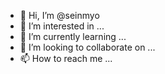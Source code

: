 - 👋 Hi, I’m @seinmyo
- 👀 I’m interested in ...
- 🌱 I’m currently learning ...
- 💞️ I’m looking to collaborate on ...
- 📫 How to reach me ...

<!---
seinmyo/seinmyo is a ✨ special ✨ repository because its `README.md` (this file) appears on your GitHub profile.
You can click the Preview link to take a look at your changes.
--->
